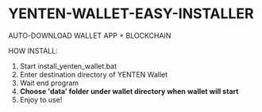 # YENTEN-WALLET-EASY-INSTALLER
AUTO-DOWNLOAD WALLET APP + BLOCKCHAIN

HOW INSTALL:

1. Start install_yenten_wallet.bat
2. Enter destination directory of YENTEN Wallet
3. Wait end program
4. <b>Choose 'data' folder under wallet directory when wallet will start</b>
6. Enjoy to use!
